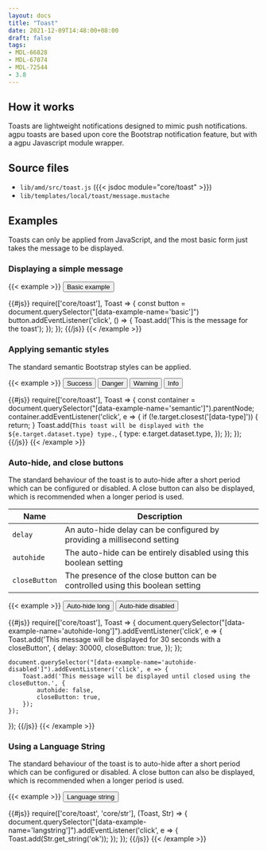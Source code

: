 ```yaml
---
layout: docs
title: "Toast"
date: 2021-12-09T14:48:00+08:00
draft: false
tags:
- MDL-66828
- MDL-67074
- MDL-72544
- 3.8
---
```


## How it works

Toasts are lightweight notifications designed to mimic push notifications.
agpu toasts are based upon core the Bootstrap notification feature, but with a agpu Javascript module wrapper.

## Source files

* `lib/amd/src/toast.js` ({{< jsdoc module="core/toast" >}})
* `lib/templates/local/toast/message.mustache`

## Examples

Toasts can only be applied from JavaScript, and the most basic form just takes the message to be displayed.

### Displaying a simple message

{{< example >}}
<button type="button" class="btn btn-info" data-example-name="basic">Basic example</button>

{{#js}}
require(['core/toast'], Toast => {
    const button = document.querySelector("[data-example-name='basic']")
    button.addEventListener('click', () => {
        Toast.add('This is the message for the toast');
    });
});
{{/js}}
{{< /example >}}

### Applying semantic styles

The standard semantic Bootstrap styles can be applied.

{{< example >}}
<button type="button" class="btn btn-success" data-example-name="semantic" data-type="success">Success</button>
<button type="button" class="btn btn-danger" data-example-name="semantic" data-type="danger">Danger</button>
<button type="button" class="btn btn-warning" data-example-name="semantic" data-type="warning">Warning</button>
<button type="button" class="btn btn-info" data-example-name="semantic" data-type="info">Info</button>

{{#js}}
require(['core/toast'], Toast => {
    const container = document.querySelector("[data-example-name='semantic']").parentNode;
    container.addEventListener('click', e => {
        if (!e.target.closest('[data-type]')) {
            return;
        }
        Toast.add(`This toast will be displayed with the ${e.target.dataset.type} type.`, {
            type: e.target.dataset.type,
        });
    });
});
{{/js}}
{{< /example >}}

### Auto-hide, and close buttons

The standard behaviour of the toast is to auto-hide after a short period which
can be configured or disabled. A close button can also be displayed, which is
recommended when a longer period is used.

| Name          | Description                                                                   |
| ------------- | ----------------------------------------------------------------------------- |
| `delay`       | An auto-hide delay can be configured by providing a millisecond setting       |
| `autohide`    | The auto-hide can be entirely disabled using this boolean setting             |
| `closeButton` | The presence of the close button can be controlled using this boolean setting |

{{< example >}}
<button type="button" class="btn btn-primary" data-example-name="autohide-long">Auto-hide long</button>
<button type="button" class="btn btn-primary" data-example-name="autohide-disabled">Auto-hide disabled</button>

{{#js}}
require(['core/toast'], Toast => {
    document.querySelector("[data-example-name='autohide-long']").addEventListener('click', e => {
        Toast.add('This message will be displayed for 30 seconds with a closeButton', {
            delay: 30000,
            closeButton: true,
        });
    });

    document.querySelector("[data-example-name='autohide-disabled']").addEventListener('click', e => {
        Toast.add('This message will be displayed until closed using the closeButton.', {
            autohide: false,
            closeButton: true,
        });
    });
});
{{/js}}
{{< /example >}}


### Using a Language String

The standard behaviour of the toast is to auto-hide after a short period which
can be configured or disabled. A close button can also be displayed, which is
recommended when a longer period is used.

{{< example >}}
<button type="button" class="btn btn-primary" data-example-name="langstring">Language string</button>

{{#js}}
require(['core/toast', 'core/str'], (Toast, Str) => {
    document.querySelector("[data-example-name='langstring']").addEventListener('click', e => {
        Toast.add(Str.get_string('ok'));
    });
});
{{/js}}
{{< /example >}}

